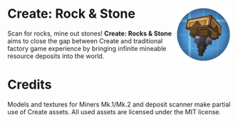 # Create: Rock & Stone <img src=".idea/icon.png" align="right" height="128" />
Scan for rocks, mine out stones! **Create: Rocks & Stone** aims to close the gap between Create and traditional factory game experience by bringing infinite mineable resource deposits into the world.

# Credits
Models and textures for Miners Mk.1/Mk.2 and deposit scanner make partial use of Create assets. All used assets are licensed under the MIT license.  
